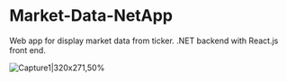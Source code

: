 # Market-Data-NetApp

Web app for display market data from ticker. .NET backend with React.js front end. 

![Capture1|320x271,50%](https://github.com/Seandowling123/Market-Data-NetApp/assets/61026772/d63c0bae-0ced-40a0-8ec0-98ff0c48620b)
